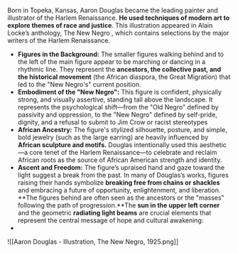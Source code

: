 Born in Topeka, Kansas, Aaron Douglas became the leading painter and illustrator of the Harlem Renaissance. **He used techniques of modern art to explore themes of race and justice**. This illustration appeared in Alain Locke’s anthology, The New Negro , which contains selections by the major writers of the Harlem Renaissance.

- **Figures in the Background:** The smaller figures walking behind and to the left of the main figure appear to be marching or dancing in a rhythmic line. They represent the **ancestors, the collective past, and the historical movement** (the African diaspora, the Great Migration) that led to the "New Negro's" current position.
- **Embodiment of the "New Negro":** This figure is confident, physically strong, and visually assertive, standing tall above the landscape. It represents the psychological shift—from the "Old Negro" defined by passivity and oppression, to the "New Negro" defined by self-pride, dignity, and a refusal to submit to Jim Crow or racist stereotypes
- **African Ancestry:** The figure's stylized silhouette, posture, and simple, bold jewelry (such as the large earring) are heavily influenced by **African sculpture and motifs.** Douglas intentionally used this aesthetic—a core tenet of the Harlem Renaissance—to celebrate and reclaim African roots as the source of African American strength and identity.
- **Ascent and Freedom:** The figure’s upraised hand and gaze toward the light suggest a break from the past. In many of Douglas’s works, figures raising their hands symbolize **breaking free from chains or shackles** and embracing a future of opportunity, enlightenment, and liberation. **The figures behind are often seen as the ancestors or the "masses" following the path of progression.**The **sun in the upper left corner** and the geometric **radiating light beams** are crucial elements that represent the central message of hope and cultural awakening:
- 

![[Aaron Douglas - Illustration, The New Negro, 1925.png]]
